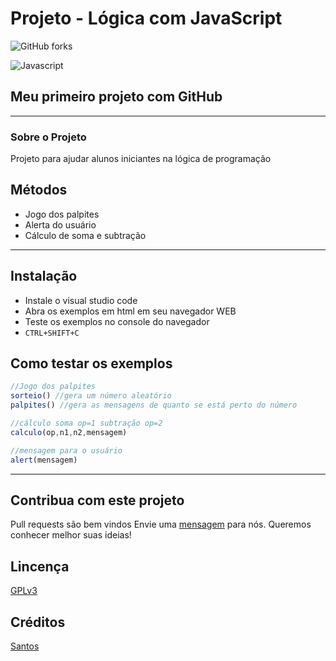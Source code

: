 # Projeto - Lógica com JavaScript
![GitHub forks](https://img.shields.io/github/forks/DevSantos09/projeto_v1?style=social)

![Javascript](https://upload.wikimedia.org/wikipedia/commons/thumb/9/99/Unofficial_JavaScript_logo_2.svg/260px-Unofficial_JavaScript_logo_2.svg.png "Javascript")

## Meu primeiro projeto com GitHub

---

### Sobre o Projeto
Projeto para ajudar alunos iniciantes
na lógica de programação

## Métodos
- Jogo dos palpites
- Alerta do usuário
- Cálculo de soma e subtração

---

## Instalação

- Instale o visual studio code 
- Abra os exemplos em html em seu navegador WEB
- Teste os exemplos no console do navegador
- `CTRL+SHIFT+C`

## Como testar os exemplos
  
```javascript
//Jogo dos palpites
sorteio() //gera um número aleatório
palpites() //gera as mensagens de quanto se está perto do número

//cálculo soma op=1 subtração op=2
calculo(op,n1,n2,mensagem)

//mensagem para o usuário
alert(mensagem)
```
---
## Contribua com este projeto 
Pull requests são bem vindos Envie uma [mensagem](https://github.com/DevSantos09/projeto_v1/issues) para nós.
Queremos conhecer melhor suas ideias!

## Lincença

[GPLv3](https://choosealicence.com/licenses/gpl-3.0/)

## Créditos

[Santos](github.com/DevSantos09/)





